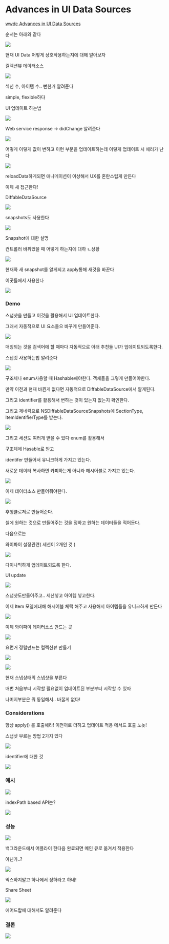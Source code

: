 # Advances in UI Data Sources

[wwdc Advances in UI Data Sources](https://developer.apple.com/videos/play/wwdc2019/220/)

순서는 아래와 같다

![](https://i.imgur.com/Nt6oxNC.png)

현재 UI Data 어떻게 상호작용하는지에 대해 알아보자

컬렉션뷰 데이터소스

![](https://i.imgur.com/8qF7ipD.jpg)

섹션 수, 아이템 수.. 뻔한거 알려준다

simple, flexible하다

UI  업데이트 하는법

![](https://i.imgur.com/NXGpQr2.jpg)

Web service response → didChange 알려준다

![](https://i.imgur.com/UXhIH3L.jpg)

어떻게 이렇게 값이 변하고 이런 부분을 업데이트하는데 이렇게 업데이트 시 에러가 난다

![](https://i.imgur.com/psrlfMV.jpg)

reloadData하게되면 애니메이션이 이상해서 UX를 혼란스럽게 만든다

이제 새 접근한다!

DiffableDataSource

![](https://i.imgur.com/Qivkyj6.jpg)

snapshots도 사용한다

![](https://i.imgur.com/vxl6qtG.png)

Snapshot에 대한 설명

컨트롤러 바뀌었을 때 어떻게 하는지에 대하 ㄴ상황

![](https://i.imgur.com/mbiAUdm.jpg)

현재와 새 snapshot를 알게되고 apply통해 새것을 바꾼다

이곳들에서 사용한다

![](https://i.imgur.com/N0fWIsV.jpg)

### Demo

스냅샷을 만들고 이것을 활용해서 UI 업데이트한다.

그래서 자동적으로 UI 요소들으 바꾸게 만들어준다.

![](https://i.imgur.com/W2SZFBp.jpg)

매칭되는 것을 검색어에 할 때마다 자동적으로 아래 추천들 UI가 업데이트되도록한다.

스냅킷 사용하는법 알려준다

![](https://i.imgur.com/UmcZRdt.jpg)

구조체나 enum사용할 때 Hashable해야한다. 객체들을 그렇게 만들어야한다.

만약 이전과 현재 바뀐게 없다면 자동적으로 DiffableDataSource에서 알게된다. 

그리고 identifier를 활용해서 변하는 것이 있는지 없는지 확인한다.

그리고 제네릭으로 NSDiffableDataSourceSnapshots에 SectionType, ItemIdentifierType를 받는다.

![](https://i.imgur.com/Wtr4nLf.jpg)

그리고 세션도 여러개 받을 수 있다 enum를 활용해서

구조체에 Hasable로 받고

identifer 만들어서 유니크하게 가지고 있는다.

새로운 데이터 복사하면 카피하는게 아니라 해시어블로 가지고 있는다.

![](https://i.imgur.com/0F6fJN9.jpg)

이제 데이터소스 만들어줘야한다.

![](https://i.imgur.com/U6D9cN1.jpg)

후행클로저로 만들어준다.

셀에 원하는 것으로 만들어주는 것을 정하고 원하는 데이터들을 적어둔다.

다음으로는 

와이파이 설정관련( 세션이 2개인 것 )

![](https://i.imgur.com/byHwbsl.jpg)

다이나믹하게 업데이트되도록 한다.

UI update

![](https://i.imgur.com/jo3is91.jpg)

스냅샷도만들어주고.. 세션넣고 아이템 넣고한다.

이제 Item 모델에대해 해시어블 체택 해주고 사용해서 아이템들을 유니크하게 만든다

![](https://i.imgur.com/kjeqN2b.png)

이제 와이파이 데이터소스 만드는 곳

![](https://i.imgur.com/70XGTxm.jpg)

요런거 정렬만드는 컬렉션뷰 만들기

![](https://i.imgur.com/lXebB2J.jpg)

![](https://i.imgur.com/1ytGWIG.jpg)

현재 스냅상태의 스냅샷을 부른다

매번 처음부터 시작할 필요없이 업데이트된 부분부터 시작할 수 있따

나머지부분은 뭐 동일해서.. 바꿀게 없다!

### Considerations

항상 apply() 를 호출해라! 이전꺼로 더하고 업데이트 적용 메서드 호출 노놋!

스냅샷 부르는 방법 2가지 있다

![](https://i.imgur.com/MeMWv7B.jpg)

identifier에 대한 것

![](https://i.imgur.com/uoa1VS1.png)

### 예시

![](https://i.imgur.com/kMN6bgY.jpg)

indexPath based API는?

![](https://i.imgur.com/yjzugTA.jpg)


### 성능

![](https://i.imgur.com/yAvZhcw.png)

백그라운드에서 어플라이 한다음 완료되면 메인 큐로 옮겨서 적용한다

아닌가..?

![](https://i.imgur.com/gEb2whb.jpg)

믹스하지말고 하나에서 정하라고 하네!

Share Sheet

![](https://i.imgur.com/MSmrzA3.png)


에어드랍에 대해서도 알려준다

### 결론

![](https://i.imgur.com/o69U6Ik.jpg)
